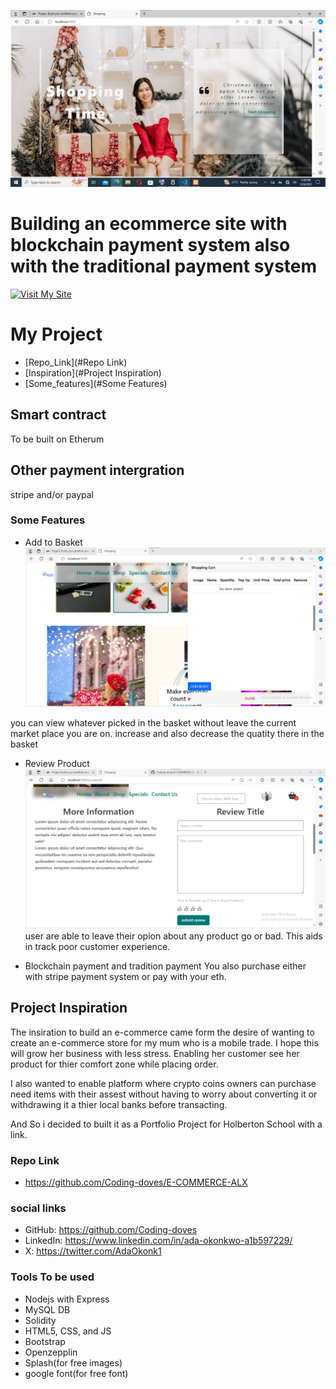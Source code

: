 ![index page](image-1.png)
# Building an ecommerce site with blockchain payment system also with the traditional payment system
[![Visit My Site](path/to/button-image.png)](http://browndove.tech/E-COMMERCE-ALX)

# My Project

- [Repo_Link](#Repo Link)
- [Inspiration](#Project Inspiration)
- [Some_features](#Some Features)

## Smart contract
To be built on Etherum
## Other payment intergration
stripe and/or paypal
### Some Features
- Add to Basket
![basket](image-2.png)

you can view whatever picked in the basket without leave the current market place you are on. increase and also decrease the quatity there in the basket 

- Review Product
![review](image-3.png)
user are able to leave their opion about any product go or bad. This aids in track poor customer experience.

- Blockchain payment and tradition payment
You also purchase either with stripe payment system or pay with your eth.

## Project Inspiration
The insiration to build an e-commerce came form the desire of wanting to create an e-commerce store for my mum who is a mobile trade. I hope this will grow her business with less stress. Enabling her customer see her product for thier comfort zone while placing order.

I also wanted to enable platform where crypto coins owners can purchase need items with their assest without having to worry about converting it or withdrawing it a thier local banks before transacting.

And So i decided to built it as a Portfolio Project for Holberton School with a link.
### Repo Link
- https://github.com/Coding-doves/E-COMMERCE-ALX

### social links
- GitHub: https://github.com/Coding-doves
- LinkedIn: https://www.linkedin.com/in/ada-okonkwo-a1b597229/
- X: https://twitter.com/AdaOkonk1

### Tools To be  used

- Nodejs with Express
- MySQL DB
- Solidity
- HTML5, CSS, and JS
- Bootstrap
- Openzepplin
- Splash(for free images)
- google font(for free font)

